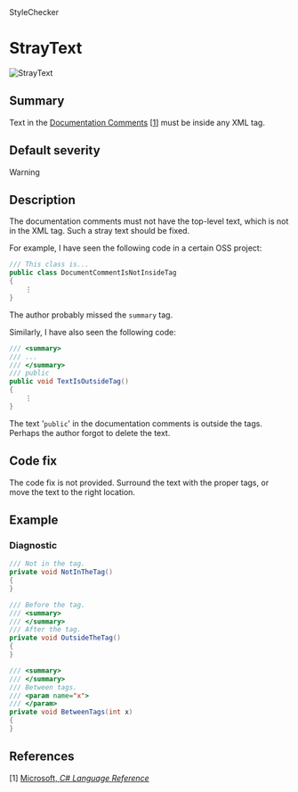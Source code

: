 <div class="project-logo">StyleChecker</div>
<div id="toc-level" data-values="H2,H3"></div>

# StrayText

<div class="horizontal-scroll">

![StrayText][fig-StrayText]

</div>

## Summary

Text in the [Documentation Comments][microsoft:csharp-documentation-comments]
\[[1](#ref1)\] must be inside any XML tag.

## Default severity

Warning

## Description

The documentation comments must not have the top-level text,
which is not in the XML tag.
Such a stray text should be fixed.

For example, I have seen the following code in a certain OSS project:

```csharp
/// This class is...
public class DocumentCommentIsNotInsideTag
{
    ⋮
}
```

The author probably missed the `summary` tag.

Similarly, I have also seen the following code:

```csharp
/// <summary>
/// ...
/// </summary>
/// public
public void TextIsOutsideTag()
{
    ⋮
}
```

The text '`public`' in the documentation comments is outside the tags.
Perhaps the author forgot to delete the text.

## Code fix

The code fix is not provided.
Surround the text with the proper tags,
or move the text to the right location.

## Example

### Diagnostic

```csharp
/// Not in the tag.
private void NotInTheTag()
{
}

/// Before the tag.
/// <summary>
/// </summary>
/// After the tag.
private void OutsideTheTag()
{
}

/// <summary>
/// </summary>
/// Between tags.
/// <param name="x">
/// </param>
private void BetweenTags(int x)
{
}
```

## References

<a id="ref1"></a>
[1] [Microsoft, _C# Language Reference_][microsoft:csharp-documentation-comments]

[fig-StrayText]:
  https://maroontress.github.io/StyleChecker/images/StrayText.png
[microsoft:csharp-documentation-comments]:
  https://docs.microsoft.com/en-us/dotnet/csharp/language-reference/language-specification/documentation-comments
